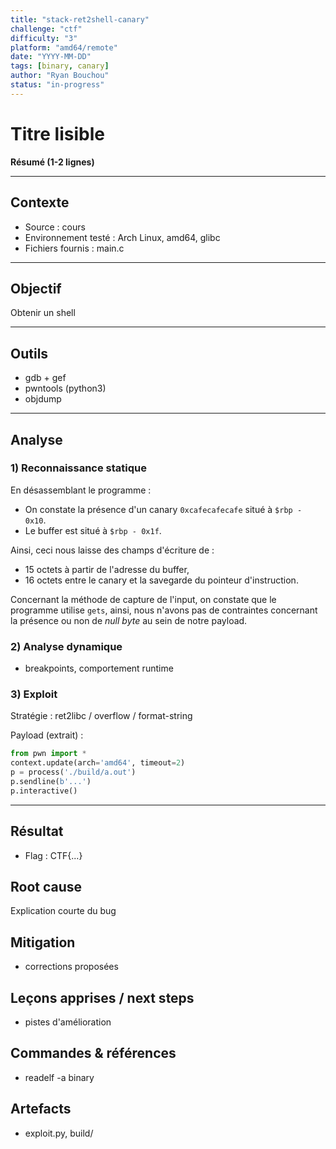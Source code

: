 ```yaml
---
title: "stack-ret2shell-canary"
challenge: "ctf"
difficulty: "3"
platform: "amd64/remote"
date: "YYYY-MM-DD"
tags: [binary, canary]
author: "Ryan Bouchou"
status: "in-progress"
---
```


# Titre lisible

**Résumé (1-2 lignes)**

---

## Contexte

- Source : cours
- Environnement testé : Arch Linux, amd64, glibc
- Fichiers fournis : main.c

---

## Objectif

Obtenir un shell

---

## Outils

- gdb + gef
- pwntools (python3)
- objdump

---

## Analyse

### 1) Reconnaissance statique

En désassemblant le programme :

- On constate la présence d'un canary `0xcafecafecafe` situé à `$rbp - 0x10`.
- Le buffer est situé à `$rbp - 0x1f`.

Ainsi, ceci nous laisse des champs d'écriture de :

- $15$ octets à partir de l'adresse du buffer,
- $16$ octets entre le canary et la savegarde du pointeur d'instruction.

Concernant la méthode de capture de l'input, on constate que le programme utilise `gets`, ainsi, nous n'avons pas de contraintes concernant la présence ou non de *null byte* au sein de notre payload.  

### 2) Analyse dynamique

- breakpoints, comportement runtime

### 3) Exploit

Stratégie : ret2libc / overflow / format-string

Payload (extrait) :

```py
from pwn import *
context.update(arch='amd64', timeout=2)
p = process('./build/a.out')
p.sendline(b'...')
p.interactive()
```

---

## Résultat

- Flag : CTF{...}

## Root cause

Explication courte du bug

## Mitigation

- corrections proposées

## Leçons apprises / next steps

- pistes d'amélioration

## Commandes & références

- readelf -a binary

## Artefacts

- exploit.py, build/
